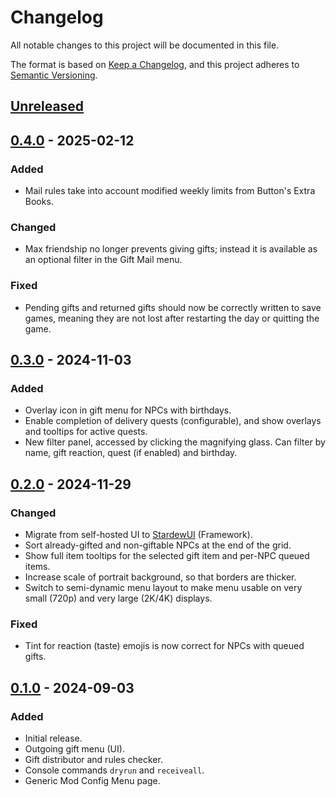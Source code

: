 # Changelog

All notable changes to this project will be documented in this file.

The format is based on [Keep a Changelog](https://keepachangelog.com/en/1.1.0/), and this project adheres to [Semantic Versioning](https://semver.org/spec/v2.0.0.html).

## [Unreleased]

## [0.4.0] - 2025-02-12

### Added

- Mail rules take into account modified weekly limits from Button's Extra Books.

### Changed

- Max friendship no longer prevents giving gifts; instead it is available as an optional filter in the Gift Mail menu.

### Fixed

- Pending gifts and returned gifts should now be correctly written to save games, meaning they are not lost after restarting the day or quitting the game.

## [0.3.0] - 2024-11-03

### Added

- Overlay icon in gift menu for NPCs with birthdays.
- Enable completion of delivery quests (configurable), and show overlays and tooltips for active quests.
- New filter panel, accessed by clicking the magnifying glass. Can filter by name, gift reaction, quest (if enabled) and birthday.

## [0.2.0] - 2024-11-29

### Changed

- Migrate from self-hosted UI to [StardewUI](https://www.nexusmods.com/stardewvalley/mods/28870) (Framework).
- Sort already-gifted and non-giftable NPCs at the end of the grid.
- Show full item tooltips for the selected gift item and per-NPC queued items.
- Increase scale of portrait background, so that borders are thicker.
- Switch to semi-dynamic menu layout to make menu usable on very small (720p) and very large (2K/4K) displays.

### Fixed

- Tint for reaction (taste) emojis is now correct for NPCs with queued gifts.

## [0.1.0] - 2024-09-03

### Added

- Initial release.
- Outgoing gift menu (UI).
- Gift distributor and rules checker.
- Console commands `dryrun` and `receiveall`.
- Generic Mod Config Menu page.

[Unreleased]: https://github.com/focustense/StardewPenPals/compare/v0.4.0...HEAD
[0.4.0]: https://github.com/focustense/StardewPenPals/compare/v0.3.0...v0.4.0
[0.3.0]: https://github.com/focustense/StardewPenPals/compare/v0.2.0...v0.3.0
[0.2.0]: https://github.com/focustense/StardewPenPals/compare/v0.1.0...v0.2.0
[0.1.0]: https://github.com/focustense/StardewPenPals/tree/v0.1.0
